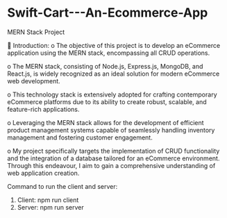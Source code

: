 # Swift-Cart---An-Ecommerce-App
MERN Stack Project

	 Introduction:
o	The objective of this project is to develop an eCommerce application using the MERN stack, encompassing all CRUD operations. 

o	The MERN stack, consisting of Node.js, Express.js, MongoDB, and React.js, is widely recognized as an ideal solution for modern eCommerce web development.

o	This technology stack is extensively adopted for crafting contemporary eCommerce platforms due to its ability to create robust, scalable, and feature-rich applications. 

o	Leveraging the MERN stack allows for the development of efficient product management systems capable of seamlessly handling inventory management and fostering customer engagement.

o	My project specifically targets the implementation of CRUD functionality and the integration of a database tailored for an eCommerce environment. Through this endeavour, I aim to gain a comprehensive understanding of web application creation.

Command to run the client and server:
1. Client: npm run client
2. Server: npm run server

